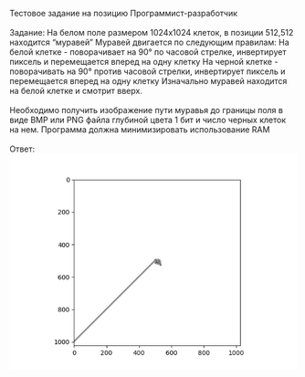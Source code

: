 Тестовое задание на позицию Программист-разработчик
</br></br>
Задание: На белом поле размером 1024x1024 клеток, в позиции 512,512 находится “муравей” Муравей двигается по следующим правилам: На белой клетке - поворачивает на 90° по часовой стрелке, инвертирует пиксель и перемещается вперед на одну клетку На черной клетке - поворачивать на 90° против часовой стрелки, инвертирует пиксель и перемещается вперед на одну клетку Изначально муравей находится на белой клетке и смотрит вверх.
</br></br>
Необходимо получить изображение пути муравья до границы поля в виде BMP или PNG файла глубиной цвета 1 бит и число черных клеток на нем. Программа должна минимизировать использование RAM
</br></br>
Ответ:
</br>
![](https://github.com/al-ov73/ant_way/blob/main/result.png?raw=true)
